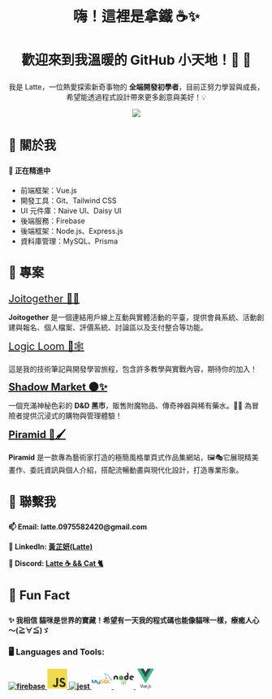 <h1 align="center">嗨！這裡是拿鐵 ☕✨
</h1>

<h3 align="center" style="font-size: 26px">歡迎來到我溫暖的 GitHub 小天地！🎉 🎉</h3>


<p align="center">
    我是 Latte，一位熱愛探索新奇事物的 <strong>全端開發初學者</strong>，目前正努力學習與成長，希望能透過程式設計帶來更多創意與美好！💡
</p>

<div align="center">
 <img src="https://i.pinimg.com/originals/68/b2/b0/68b2b06c405ed6ae9574110150cca312.gif">   
</div>

<h3 style="font-size: 24px">
    🌟 關於我
</h3>

<h4> 🌱 正在精進中 </h4>
<ul>
    <li>前端框架：Vue.js</li>
    <li>開發工具：Git、Tailwind CSS</li>
    <li>UI 元件庫：Naive UI、Daisy UI</li>
    <li>後端服務：Firebase</li>
    <li>後端框架：Node.js、Express.js</li>
    <li>資料庫管理：MySQL、Prisma</li>
</ul>


<h3 style="font-size: 24px"> 💼 專案 </h3>

<a href="https://joitogether.com/home" style="font-size: 20px;">Joitogether 🤝🌟</a>

<p>
   <strong>Joitogether</strong> 是一個連結用戶線上互動與實體活動的平臺，提供會員系統、活動創建與報名、個人檔案、評價系統、討論區以及支付整合等功能。
</p>


<a href="https://warmlatte.github.io/Logic-Loom/" style="font-size: 20px;">Logic Loom 🧠🕸️</a>

<p>
    這是我的技術筆記與開發學習旅程，包含許多教學與實戰內容，期待你的加入！
</p>

<a href="https://shadowmarket.up.railway.app/" style="font-size: 20px;"><strong>Shadow Market 🌑✨</strong></a>

<p>
    一個充滿神秘色彩的 <strong>D&D 黑市</strong>，販售附魔物品、傳奇神器與稀有藥水。🏹🔮 
    為冒險者提供沉浸式的購物與管理體驗！
</p>

<a href="https://piramid.vercel.app/" style="font-size: 20px;"><strong>Piramid 🎨🖌️</strong></a>

<p>
    <strong>Piramid</strong> 是一款專為藝術家打造的極簡風格單頁式作品集網站，🖼️🎭它展現精美畫作、委託資訊與個人介紹，搭配流暢動畫與現代化設計，打造專業形象。
</p>

<h3 style="font-size: 24px;"> 🌌 聯繫我 </h3>
<p>
<strong> 📫 Email: latte.0975582420@gmail.com</strong>
</p>

<p>
<strong> 💼 LinkedIn: <a href=" www.linkedin.com/in/latte225">黃芷妍(Latte)</a>
</p>
    
<p>
    👾 Discord: <a href="https://discord.gg/CKUXRD2m">Latte ☕ && Cat 🐈</a>
</p>

<h3 style="font-size: 24px;">
    🎉 Fun Fact
</h3>
<p>
   ✨ 我相信 貓咪是世界的寶藏！希望有一天我的程式碼也能像貓咪一樣，療癒人心～(≧∀≦)ゞ
</p>

<h3 align="left">🖥️ Languages and Tools:</h3>
<p align="left"> <a href="https://firebase.google.com/" target="_blank" rel="noreferrer"> <img src="https://www.vectorlogo.zone/logos/firebase/firebase-icon.svg" alt="firebase" width="40" height="40"/> </a> <a href="https://developer.mozilla.org/en-US/docs/Web/JavaScript" target="_blank" rel="noreferrer"> <img src="https://raw.githubusercontent.com/devicons/devicon/master/icons/javascript/javascript-original.svg" alt="javascript" width="40" height="40"/> </a> <a href="https://jestjs.io" target="_blank" rel="noreferrer"> <img src="https://www.vectorlogo.zone/logos/jestjsio/jestjsio-icon.svg" alt="jest" width="40" height="40"/> </a> <a href="https://www.mysql.com/" target="_blank" rel="noreferrer"> <img src="https://raw.githubusercontent.com/devicons/devicon/master/icons/mysql/mysql-original-wordmark.svg" alt="mysql" width="40" height="40"/> </a> <a href="https://nodejs.org" target="_blank" rel="noreferrer"> <img src="https://raw.githubusercontent.com/devicons/devicon/master/icons/nodejs/nodejs-original-wordmark.svg" alt="nodejs" width="40" height="40"/> </a> <a href="https://vuejs.org/" target="_blank" rel="noreferrer"> <img src="https://raw.githubusercontent.com/devicons/devicon/master/icons/vuejs/vuejs-original-wordmark.svg" alt="vuejs" width="40" height="40"/> </a> </p>
